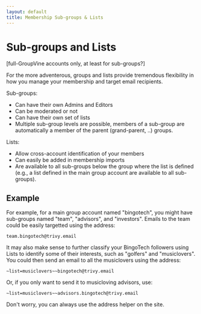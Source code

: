 ```yaml
---
layout: default
title: Membership Sub-groups & Lists
---
```


# Sub-groups and Lists

[full-GroupVine accounts only, at least for sub-groups?]

For the more adventerous, groups and lists provide tremendous
flexibility in how you manage your membership and target email
recipients.

Sub-groups:

* Can have their own Admins and Editors
* Can be moderated or not
* Can have their own set of lists
* Multiple sub-group levels are possible, members of a sub-group are
  automatically a member of the parent (grand-parent, ..) groups.

Lists:

* Allow cross-account identification of your members
* Can easily be added in membership imports
* Are available to all sub-groups below the group where the list is
  defined (e.g., a list defined in the main group account are available
  to all sub-groups).


## Example

For example, for a main group account named "bingotech", you might
have sub-groups named "team", "advisors", and "investors".  Emails to
the team could be easily targetted using the address:

```
team.bingotech@trivy.email
```

It may also make sense to further classify your BingoTech followers
using Lists to identify some of their interests, such as "golfers" and
"musiclovers".  You could then send an email to all the musiclovers
using the address:

```
~list=musiclovers~~bingotech@trivy.email
```

Or, if you only want to send it to musicloving advisors, use:

```
~list=musiclovers~~advisors.bingotech@trivy.email
```

Don't worry, you can always use the address helper on the site.

